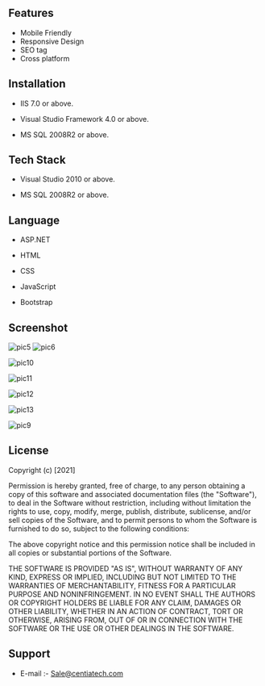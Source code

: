 
## Features

- Mobile Friendly 
- Responsive Design
- SEO tag
- Cross platform



  
## Installation

- IIS 7.0  or above.

- Visual Studio Framework 4.0 or above.

- MS SQL 2008R2 or above.

## Tech Stack

- Visual Studio 2010 or above.

- MS SQL 2008R2 or above.
  
## Language

- ASP.NET
- HTML

- CSS

- JavaScript
- Bootstrap

## Screenshot
 
![pic5](https://user-images.githubusercontent.com/92842316/141065618-fd99e369-e09b-42a3-b8a2-3b17f8e3b5b8.png)
![pic6](https://user-images.githubusercontent.com/92842316/141065638-777f1287-9699-4f32-9ed8-88e417eba105.png)

![pic10](https://user-images.githubusercontent.com/92842316/141065661-20e41d82-35c3-4ed4-9e7d-ffbfafc173fa.png)

![pic11](https://user-images.githubusercontent.com/92842316/141066237-1164fa0a-747d-4ed6-bba2-17ba1f334229.png)

![pic12](https://user-images.githubusercontent.com/92842316/141079170-74a33e48-8f65-4479-b01a-026cc485b57e.png)

![pic13](https://user-images.githubusercontent.com/92842316/141079212-4324a85a-8201-43f8-b8d6-06a21faaea52.png)

![pic9](https://user-images.githubusercontent.com/92842316/141065830-fa70b20d-e482-4d13-8589-29984fc6fd08.png)

## License

Copyright (c) [2021]

Permission is hereby granted, free of charge, to any person obtaining a copy
of this software and associated documentation files (the "Software"), to deal
in the Software without restriction, including without limitation the rights
to use, copy, modify, merge, publish, distribute, sublicense, and/or sell
copies of the Software, and to permit persons to whom the Software is
furnished to do so, subject to the following conditions:

The above copyright notice and this permission notice shall be included in all
copies or substantial portions of the Software.

THE SOFTWARE IS PROVIDED "AS IS", WITHOUT WARRANTY OF ANY KIND, EXPRESS OR
IMPLIED, INCLUDING BUT NOT LIMITED TO THE WARRANTIES OF MERCHANTABILITY,
FITNESS FOR A PARTICULAR PURPOSE AND NONINFRINGEMENT. IN NO EVENT SHALL THE
AUTHORS OR COPYRIGHT HOLDERS BE LIABLE FOR ANY CLAIM, DAMAGES OR OTHER
LIABILITY, WHETHER IN AN ACTION OF CONTRACT, TORT OR OTHERWISE, ARISING FROM,
OUT OF OR IN CONNECTION WITH THE SOFTWARE OR THE USE OR OTHER DEALINGS IN THE
SOFTWARE.

## Support

- E-mail :- Sale@centiatech.com
  
